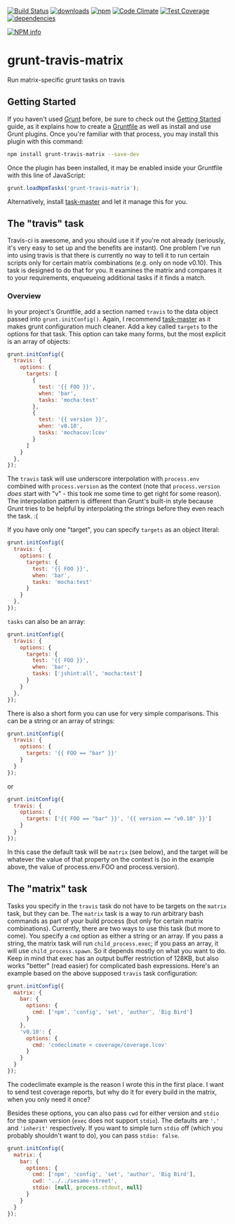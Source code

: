 [![Build Status](https://travis-ci.org/tandrewnichols/grunt-travis-matrix.png)](https://travis-ci.org/tandrewnichols/grunt-travis-matrix) [![downloads](http://img.shields.io/npm/dm/grunt-travis-matrix.svg)](https://npmjs.org/package/grunt-travis-matrix) [![npm](http://img.shields.io/npm/v/grunt-travis-matrix.svg)](https://npmjs.org/package/grunt-travis-matrix) [![Code Climate](https://codeclimate.com/github/tandrewnichols/grunt-travis-matrix/badges/gpa.svg)](https://codeclimate.com/github/tandrewnichols/grunt-travis-matrix) [![Test Coverage](https://codeclimate.com/github/tandrewnichols/grunt-travis-matrix/badges/coverage.svg)](https://codeclimate.com/github/tandrewnichols/grunt-travis-matrix) [![dependencies](https://david-dm.org/tandrewnichols/grunt-travis-matrix.png)](https://david-dm.org/tandrewnichols/grunt-travis-matrix)

[![NPM info](https://nodei.co/npm/grunt-travis-matrix.png?downloads=true)](https://nodei.co/npm/grunt-travis-matrix.png?downloads=true)


# grunt-travis-matrix

Run matrix-specific grunt tasks on travis

## Getting Started

If you haven't used [Grunt](http://gruntjs.com/) before, be sure to check out the [Getting Started](http://gruntjs.com/getting-started) guide, as it explains how to create a [Gruntfile](http://gruntjs.com/sample-gruntfile) as well as install and use Grunt plugins. Once you're familiar with that process, you may install this plugin with this command:

```bash
npm install grunt-travis-matrix --save-dev
```

Once the plugin has been installed, it may be enabled inside your Gruntfile with this line of JavaScript:

```javascript
grunt.loadNpmTasks('grunt-travis-matrix');
```

Alternatively, install [task-master](http://github.com/tandrewnichols/task-master) and let it manage this for you.

## The "travis" task

Travis-ci is awesome, and you should use it if you're not already (seriously, it's very easy to set up and the benefits are instant). One problem I've run into using travis is that there is currently no way to tell it to run certain scripts only for certain matrix combinations (e.g. only on node v0.10). This task is designed to do that for you. It examines the matrix and compares it to your requirements, enqueueing additional tasks if it finds a match.

### Overview

In your project's Gruntfile, add a section named `travis` to the data object passed into `grunt.initConfig()`. Again, I recommend [task-master](https://github.com/tandrewnichols/task-master) as it makes grunt configuration much cleaner. Add a key called `targets` to the options for that task. This option can take many forms, but the most explicit is an array of objects:

```javascript
grunt.initConfig({
  travis: {
    options: {
      targets: [
        {
          test: '{{ FOO }}',
          when: 'bar',
          tasks: 'mocha:test'
        },
        {
          test: '{{ version }}',
          when: 'v0.10',
          tasks: 'mochacov:lcov'
        }
      ]
    }
  },
});
```

The `travis` task will use underscore interpolation with `process.env` combined with `process.version` as the context (note that `process.version` _does_ start with "v" - this took me some time to get right for some reason). The interpolation pattern is different than Grunt's built-in style because Grunt tries to be helpful by interpolating the strings before they even reach the task. :(

If you have only one "target", you can specify `targets` as an object literal:

```javascript
grunt.initConfig({
  travis: {
    options: {
      targets: {
        test: '{{ FOO }}',
        when: 'bar',
        tasks: 'mocha:test'
      }
    }
  },
});
```

`tasks` can also be an array:

```javascript
grunt.initConfig({
  travis: {
    options: {
      targets: {
        test: '{{ FOO }}',
        when: 'bar',
        tasks: ['jshint:all', 'mocha:test']
      }
    }
  },
});
```

There is also a short form you can use for very simple comparisons. This can be a string or an array of strings:

```javascript
grunt.initConfig({
  travis: {
    options: {
      targets: '{{ FOO == "bar" }}'
    }
  }
});
```

or

```javascript
grunt.initConfig({
  travis: {
    options: {
      targets: ['{{ FOO == "bar" }}', '{{ version == "v0.10" }}']
    }
  }
});
```

In this case the default task will be `matrix` (see below), and the target will be whatever the value of that property on the context is (so in the example above, the value of process.env.FOO and process.version).

## The "matrix" task

Tasks you specify in the `travis` task do not have to be targets on the `matrix` task, but they can be. The `matrix` task is a way to run arbitrary bash commands as part of your build process (but only for certain matrix combinations). Currently, there are two ways to use this task (but more to come). You specify a `cmd` option as either a string or an array. If you pass a string, the matrix task will run `child_process.exec`; if you pass an array, it will use `child_process.spawn`. So it depends mostly on what you want to do. Keep in mind that exec has an output buffer restriction of 128KB, but also works "better" (read easier) for complicated bash expressions. Here's an example based on the above supposed `travis` task configuration:

```javascript
grunt.initConfig({
  matrix: {
    bar: {
      options: {
        cmd: ['npm', 'config', 'set', 'author', 'Big Bird']
      }
    },
    'v0.10': {
      options: {
        cmd: 'codeclimate < coverage/coverage.lcov'
      }
    }
  }
});
```

The codeclimate example is the reason I wrote this in the first place. I want to send test coverage reports, but why do it for every build in the matrix, when you only need it once?

Besides these options, you can also pass `cwd` for either version and `stdio` for the spawn version (`exec` does not support `stdio`). The defaults are `'.'` and `'inherit'` respectively. If you want to simple turn `stdio` off (which you probably shouldn't want to do), you can pass `stdio: false`.

```javascript
grunt.initConfig({
  matrix: {
    bar: {
      options: {
        cmd: ['npm', 'config', 'set', 'author', 'Big Bird'],
        cwd: '../../sesame-street',
        stdio: [null, process.stdout, null]
      }
    }
  }
});
```
